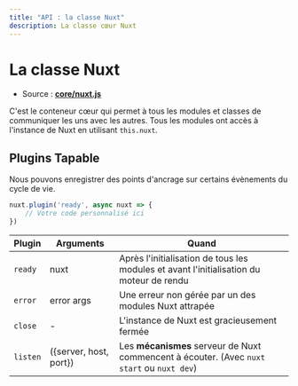 ```yaml
---
title: "API : la classe Nuxt"
description: La classe cœur Nuxt
---
```


# La classe Nuxt

- Source : **[core/nuxt.js](https://github.com/nuxt/nuxt.js/blob/dev/lib/core/nuxt.js)**

C'est le conteneur cœur qui permet à tous les modules et classes de communiquer les uns avec les autres. Tous les modules ont accès à l'instance de Nuxt en utilisant `this.nuxt`.

## Plugins Tapable

Nous pouvons enregistrer des points d'ancrage sur certains évènements du cycle de vie.

```js
nuxt.plugin('ready', async nuxt => {
    // Votre code personnalisé ici
})
```

Plugin   | Arguments              | Quand
---------|------------------------|-----------------------------------------------------------------------------------------
`ready`  | nuxt                   | Après l'initialisation de tous les modules et avant l'initialisation du moteur de rendu
`error`  | error args             | Une erreur non gérée par un des modules Nuxt attrapée
`close`  | -                      | L'instance de Nuxt est gracieusement fermée
`listen` | ({server, host, port}) | Les **mécanismes** serveur de Nuxt commencent à écouter. (Avec `nuxt start` ou `nuxt dev`)
